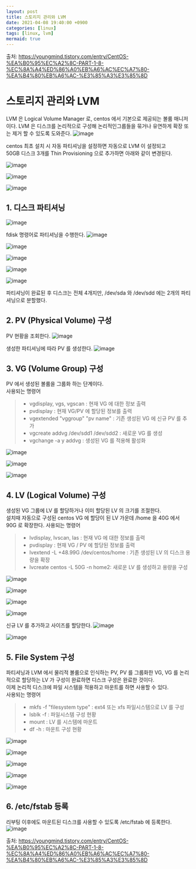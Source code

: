 ```yaml
---
layout: post
title: 스토리지 관리와 LVM
date: 2021-04-08 19:40:00 +0900
categories: [linux]
tags: [linux, lvm]
mermaid: true
---
```

출처: https://youngmind.tistory.com/entry/CentOS-%EA%B0%95%EC%A2%8C-PART-1-8-%EC%8A%A4%ED%86%A0%EB%A6%AC%EC%A7%80-%EA%B4%80%EB%A6%AC-%E3%85%A3%E3%85%8D

# 스토리지 관리와 LVM

  LVM 은 Logical Volume Manager 로, centos 에서 기본으로 제공되는 볼륨 매니저이다.
  LVM 은 디스크를 논리적으로 구성해 논리적인그룹들을 묶거나 유연하게 확장 또는 제거 할 수 있도록 도와준다.
![image](https://user-images.githubusercontent.com/13375810/114013764-e0e28e80-98a2-11eb-891e-6e6ed16e93b9.png)

  centos 최초 설치 시 자동 파티셔닝을 설정하면 자동으로 LVM 이 설정되고   
  50GB 디스크 3개를 Thin Provisioning 으로 추가하면 아래와 같이 변경된다.

![image](https://user-images.githubusercontent.com/13375810/114014083-2f902880-98a3-11eb-8193-bc041af167f7.png)  

![image](https://user-images.githubusercontent.com/13375810/114014233-5a7a7c80-98a3-11eb-9c8d-26e49e58970d.png)

![image](https://user-images.githubusercontent.com/13375810/114014536-b0e7bb00-98a3-11eb-9f57-c94a5bf9fac6.png)

## 1. 디스크 파티셔닝
![image](https://user-images.githubusercontent.com/13375810/114014675-d1177a00-98a3-11eb-8b06-73af8f193dbe.png)   

  fdisk 명령어로 파티셔닝을 수행한다.
![image](https://user-images.githubusercontent.com/13375810/114014814-fb693780-98a3-11eb-9699-de4c81e6c8a8.png)

![image](https://user-images.githubusercontent.com/13375810/114014873-0a4fea00-98a4-11eb-95dd-fba6bf4f7384.png)

![image](https://user-images.githubusercontent.com/13375810/114014962-25baf500-98a4-11eb-99e2-e0e955c62a9f.png)

![image](https://user-images.githubusercontent.com/13375810/114015256-73cff880-98a4-11eb-84e6-7aa7a662b31c.png)

![image](https://user-images.githubusercontent.com/13375810/114015302-821e1480-98a4-11eb-9812-c5ee97510f07.png)

  파티셔닝이 완료된 후 디스크는 전체 4개지만, /dev/sda 와 /dev/sdd 에는 2개의 파티셔닝으로 분할했다.

## 2. PV (Physical Volume) 구성
  PV 현황을 조회한다.
![image](https://user-images.githubusercontent.com/13375810/114015655-e3de7e80-98a4-11eb-8585-f6e29dd730d8.png)
   
  생성한 파티셔닝에 따라 PV 를 생성한다.
![image](https://user-images.githubusercontent.com/13375810/114015719-fe185c80-98a4-11eb-8e65-aadd321e6058.png)
   
## 3. VG (Volume Group) 구성
  PV 에서 생성된 볼륨을 그룹화 하는 단계이다.   
  사용되는 명령어   
  > - vgdisplay, vgs, vgscan : 현재 VG 에 대한 정보 출력   
  > - pvdisplay : 현재 VG/PV 에 할당된 정보를 출력   
  > - vgextended "vggroup" "pv name" : 기존 생성된 VG 에 신규 PV 를 추가   
  >  - vgcreate addvg /dev/sdd1 /dev/sdd2 : 새로운 VG 를 생성   
  >  - vgchange -a y addvg : 생성된 VG 를 적용해 활성화   

![image](https://user-images.githubusercontent.com/13375810/114016609-fe652780-98a5-11eb-98b5-0f921ad01e59.png)

![image](https://user-images.githubusercontent.com/13375810/114016691-10df6100-98a6-11eb-9192-f1d066538ffd.png)

![image](https://user-images.githubusercontent.com/13375810/114016774-281e4e80-98a6-11eb-9666-06547e91670f.png)

## 4. LV (Logical Volume) 구성
  생성된 VG 그룹에 LV 를 할당하거나 이미 할당된 LV 의 크기를 조절한다.   
  설치때 자동으로 구성된 centos VG 에 할당이 된 LV 가운데 /home 을 40G 에서 90G 로 확장한다.
  사용되는 명령어
  > - lvdisplay, lvscan, las : 현재 VG 에 대한 정보를 출력
  > - pvdisplay : 현재 VG / PV 에 할당된 정보를 출력
  > - lvextend -L +48.99G /dev/centos/home : 기존 생성된 LV 의 디스크 용량을 확장
  > - lvcreate centos -L 50G -n home2: 새로운 LV 를 생성하고 용량을 구성

![image](https://user-images.githubusercontent.com/13375810/114017375-e641d800-98a6-11eb-9443-3f0735cf288c.png)

![image](https://user-images.githubusercontent.com/13375810/114017421-f35ec700-98a6-11eb-884e-8b74b247e7a3.png)

![image](https://user-images.githubusercontent.com/13375810/114017472-02457980-98a7-11eb-8f6d-1e99a1a0c2ac.png)

![image](https://user-images.githubusercontent.com/13375810/114017537-17baa380-98a7-11eb-8d81-5abdbe0b36ad.png)

  신규 LV 를 추가하고 사이즈를 할당한다.
![image](https://user-images.githubusercontent.com/13375810/114017622-36b93580-98a7-11eb-93cc-29617f245d98.png)

![image](https://user-images.githubusercontent.com/13375810/114017666-420c6100-98a7-11eb-845e-23d8718c48a8.png)

## 5. File System 구성
  파티셔닝과 LVM 에서 물리적 볼륨으로 인식하는 PV, PV 를 그룹화한 VG, VG 를 논리적으로
  할당하는 LV 가 구성이 완료하면 디스크 구성은 완료한 것이다.   
  이제 논리적 디스크에 파일 시스템을 적용하고 마운트를 하면 사용할 수 있다.   
  사용되는 명령어
  > - mkfs -f "filesystem type" : ext4 또는 xfs 파일시스템으로 LV 를 구성
  > - lsblk -f : 파일시스템 구성 현황
  > - mount : LV 를 시스템에 마운트
  > - df -h : 마운트 구성 현황   

![image](https://user-images.githubusercontent.com/13375810/114017948-a5968e80-98a7-11eb-85c7-7e94d22f12ad.png)  

![image](https://user-images.githubusercontent.com/13375810/114017995-b515d780-98a7-11eb-8498-8c9e7ccc20e0.png)

![image](https://user-images.githubusercontent.com/13375810/114018027-be9f3f80-98a7-11eb-983f-980d6fbe5410.png)

![image](https://user-images.githubusercontent.com/13375810/114018068-cbbc2e80-98a7-11eb-92b0-84e718681454.png)

![image](https://user-images.githubusercontent.com/13375810/114018112-dbd40e00-98a7-11eb-8874-a716f1100eb6.png)

## 6. /etc/fstab 등록
  리부팅 이후에도 마운트된 디스크를 사용할 수 있도록 /etc/fstab 에 등록한다.
![image](https://user-images.githubusercontent.com/13375810/114018273-03c37180-98a8-11eb-9ada-0521984b0a04.png)

출처: https://youngmind.tistory.com/entry/CentOS-%EA%B0%95%EC%A2%8C-PART-1-8-%EC%8A%A4%ED%86%A0%EB%A6%AC%EC%A7%80-%EA%B4%80%EB%A6%AC-%E3%85%A3%E3%85%8D
